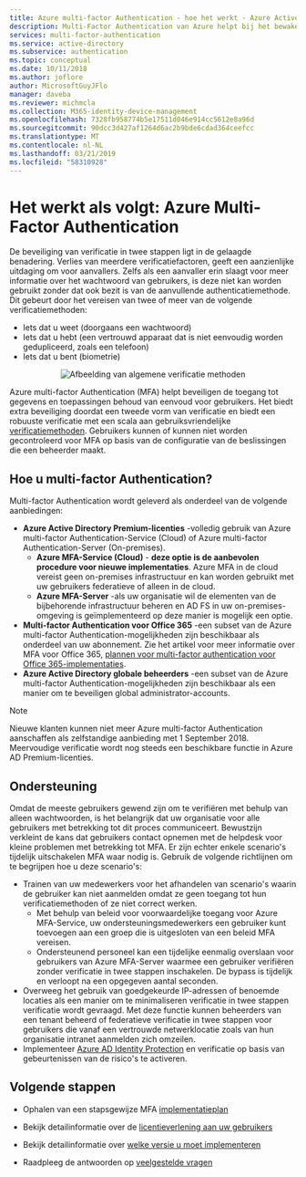 ```yaml
---
title: Azure multi-factor Authentication - hoe het werkt - Azure Active Directory
description: Multi-Factor Authentication van Azure helpt bij het bewaken van de toegang tot uw gegevens en toepassingen en komt tegemoet aan de wensen van gebruikers met een eenvoudige aanmeldprocedure.
services: multi-factor-authentication
ms.service: active-directory
ms.subservice: authentication
ms.topic: conceptual
ms.date: 10/11/2018
ms.author: joflore
author: MicrosoftGuyJFlo
manager: daveba
ms.reviewer: michmcla
ms.collection: M365-identity-device-management
ms.openlocfilehash: 7328fb958774b5e17511d046e914cc5612e8a96d
ms.sourcegitcommit: 90dcc3d427af1264d6ac2b9bde6cdad364ceefcc
ms.translationtype: MT
ms.contentlocale: nl-NL
ms.lasthandoff: 03/21/2019
ms.locfileid: "58310928"
---
```

# <a name="how-it-works-azure-multi-factor-authentication"></a>Het werkt als volgt: Azure Multi-Factor Authentication

De beveiliging van verificatie in twee stappen ligt in de gelaagde benadering. Verlies van meerdere verificatiefactoren, geeft een aanzienlijke uitdaging om voor aanvallers. Zelfs als een aanvaller erin slaagt voor meer informatie over het wachtwoord van gebruikers, is deze niet kan worden gebruikt zonder dat ook bezit is van de aanvullende authenticatiemethode. Dit gebeurt door het vereisen van twee of meer van de volgende verificatiemethoden:

* Iets dat u weet (doorgaans een wachtwoord)
* Iets dat u hebt (een vertrouwd apparaat dat is niet eenvoudig worden gedupliceerd, zoals een telefoon)
* Iets dat u bent (biometrie)

<center>

![Afbeelding van algemene verificatie methoden](./media/concept-mfa-howitworks/methods.png)</center>

Azure multi-factor Authentication (MFA) helpt beveiligen de toegang tot gegevens en toepassingen behoud van eenvoud voor gebruikers. Het biedt extra beveiliging doordat een tweede vorm van verificatie en biedt een robuuste verificatie met een scala aan gebruiksvriendelijke [verificatiemethoden](concept-authentication-methods.md). Gebruikers kunnen of kunnen niet worden gecontroleerd voor MFA op basis van de configuratie van de beslissingen die een beheerder maakt.

## <a name="how-to-get-multi-factor-authentication"></a>Hoe u multi-factor Authentication?

Multi-factor Authentication wordt geleverd als onderdeel van de volgende aanbiedingen:

* **Azure Active Directory Premium-licenties** -volledig gebruik van Azure multi-factor Authentication-Service (Cloud) of Azure multi-factor Authentication-Server (On-premises).
   * **Azure MFA-Service (Cloud)** - **deze optie is de aanbevolen procedure voor nieuwe implementaties**. Azure MFA in de cloud vereist geen on-premises infrastructuur en kan worden gebruikt met uw gebruikers federatieve of alleen in de cloud.
   * **Azure MFA-Server** -als uw organisatie wil de elementen van de bijbehorende infrastructuur beheren en AD FS in uw on-premises-omgeving is geïmplementeerd op deze manier is mogelijk een optie.
* **Multi-factor Authentication voor Office 365** -een subset van de Azure multi-factor Authentication-mogelijkheden zijn beschikbaar als onderdeel van uw abonnement. Zie het artikel voor meer informatie over MFA voor Office 365, [plannen voor multi-factor authentication voor Office 365-implementaties](https://support.office.com/article/plan-for-multi-factor-authentication-for-office-365-deployments-043807b2-21db-4d5c-b430-c8a6dee0e6ba).
* **Azure Active Directory globale beheerders** -een subset van de Azure multi-factor Authentication-mogelijkheden zijn beschikbaar als een manier om te beveiligen global administrator-accounts.

> [!NOTE]
> Nieuwe klanten kunnen niet meer Azure multi-factor Authentication aanschaffen als zelfstandige aanbieding met 1 September 2018. Meervoudige verificatie wordt nog steeds een beschikbare functie in Azure AD Premium-licenties.

## <a name="supportability"></a>Ondersteuning

Omdat de meeste gebruikers gewend zijn om te verifiëren met behulp van alleen wachtwoorden, is het belangrijk dat uw organisatie voor alle gebruikers met betrekking tot dit proces communiceert. Bewustzijn verkleint de kans dat gebruikers contact opnemen met de helpdesk voor kleine problemen met betrekking tot MFA. Er zijn echter enkele scenario's tijdelijk uitschakelen MFA waar nodig is. Gebruik de volgende richtlijnen om te begrijpen hoe u deze scenario's:

* Trainen van uw medewerkers voor het afhandelen van scenario's waarin de gebruiker kan niet aanmelden omdat ze geen toegang tot hun verificatiemethoden of ze niet correct werken.
   * Met behulp van beleid voor voorwaardelijke toegang voor Azure MFA-Service, uw ondersteuningsmedewerkers een gebruiker kunt toevoegen aan een groep die is uitgesloten van een beleid MFA vereisen.
   * Ondersteunend personeel kan een tijdelijke eenmalig overslaan voor gebruikers van Azure MFA-Server waarmee een gebruiker verifiëren zonder verificatie in twee stappen inschakelen. De bypass is tijdelijk en verloopt na een opgegeven aantal seconden.   
* Overweeg het gebruik van goedgekeurde IP-adressen of benoemde locaties als een manier om te minimaliseren verificatie in twee stappen verificatie wordt gevraagd. Met deze functie kunnen beheerders van een tenant beheerd of federatieve verificatie in twee stappen voor gebruikers die vanaf een vertrouwde netwerklocatie zoals van hun organisatie intranet aanmelden zich omzeilen.
* Implementeer [Azure AD Identity Protection](../active-directory-identityprotection.md) en verificatie op basis van gebeurtenissen van de risico's te activeren.

## <a name="next-steps"></a>Volgende stappen

- Ophalen van een stapsgewijze MFA [implementatieplan](https://aka.ms/MFADeploymentPlan)

- Bekijk detailinformatie over de [licentieverlening aan uw gebruikers](concept-mfa-licensing.md)

- Bekijk detailinformatie over [welke versie u moet implementeren](concept-mfa-whichversion.md)

- Raadpleeg de antwoorden op [veelgestelde vragen](multi-factor-authentication-faq.md)
